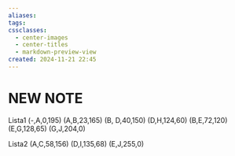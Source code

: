 ```yaml
---
aliases: 
tags: 
cssclasses:
  - center-images
  - center-titles
  - markdown-preview-view
created: 2024-11-21 22:45
---
```






# NEW NOTE



Lista1
(-,A,0,195)
(A,B,23,165)
(B, D,40,150)
(D,H,124,60)
(B,E,72,120)
(E,G,128,65)
(G,J,204,0)

Lista2
(A,C,58,156)
(D,I,135,68)
(E,J,255,0)



